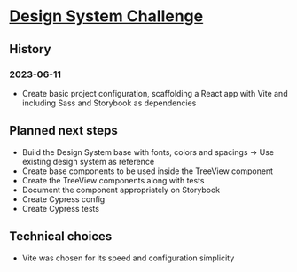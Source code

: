 # [Design System Challenge](https://gist.github.com/andersonba/6b1d07348e7baaf282a27259996d6520)

## History

### 2023-06-11

- Create basic project configuration, scaffolding a React app with Vite and including Sass and Storybook as dependencies

## Planned next steps

- Build the Design System base with fonts, colors and spacings -> Use existing design system as reference
- Create base components to be used inside the TreeView component
- Create the TreeView components along with tests
- Document the component appropriately on Storybook
- Create Cypress config
- Create Cypress tests

## Technical choices

- Vite was chosen for its speed and configuration simplicity